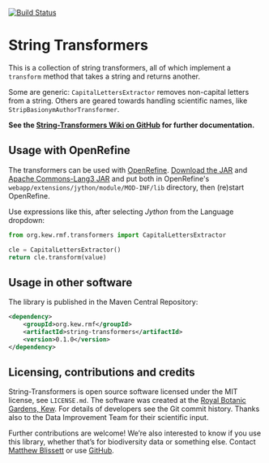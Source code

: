 [![Build Status](https://travis-ci.org/RBGKew/String-Transformers.svg?branch=master)](https://travis-ci.org/RBGKew/String-Transformers)

# String Transformers

This is a collection of string transformers, all of which implement a `transform` method that takes a string and returns another.

Some are generic: `CapitalLettersExtractor` removes non-capital letters from a string.  Others are geared towards handling scientific names, like `StripBasionymAuthorTransformer`.

**See the [String-Transformers Wiki on GitHub](https://github.com/RBGKew/String-Transformers/wiki) for further documentation.**

## Usage with OpenRefine

The transformers can be used with [OpenRefine](http://www.openrefine.org/).  [Download the JAR](http://repo1.maven.org/maven2/org/kew/rmf/string-transformers/0.1.0/string-transformers-0.1.0.jar)
and [Apache Commons-Lang3 JAR](http://repo1.maven.org/maven2/org/apache/commons/commons-lang3/3.3.2/commons-lang3-3.3.2.jar) and
put both in OpenRefine's `webapp/extensions/jython/module/MOD-INF/lib` directory, then (re)start OpenRefine.

Use expressions like this, after selecting _Jython_ from the Language dropdown:

```python
from org.kew.rmf.transformers import CapitalLettersExtractor

cle = CapitalLettersExtractor()
return cle.transform(value)
```

## Usage in other software

The library is published in the Maven Central Repository:

```xml
<dependency>
	<groupId>org.kew.rmf</groupId>
	<artifactId>string-transformers</artifactId>
	<version>0.1.0</version>
</dependency>
```

## Licensing, contributions and credits

String-Transformers is open source software licensed under the MIT license, see `LICENSE.md`.  The software was created at the [Royal Botanic Gardens, Kew](http://www.kew.org/).  For details of
developers see the Git commit history.  Thanks also to the Data Improvement Team for their scientific input.

Further contributions are welcome!  We’re also interested to know if you use this library, whether that’s for biodiversity data or something else.  Contact [Matthew Blissett](mailto:M.Blissett@kew.org?subject=String-Transformers) or
use [GitHub](https://github.com/RBGKew/String-Transformers).
